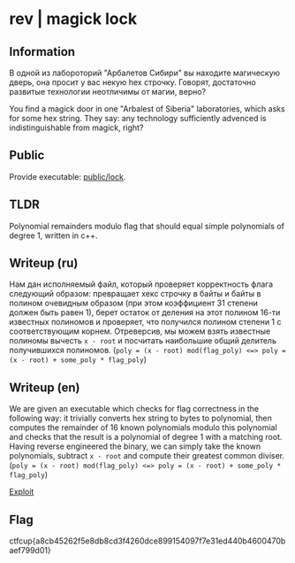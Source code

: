 # rev | magick lock

## Information

В одной из лабороторий "Арбалетов Сибири" вы находите магическую дверь, она просит у вас некую hex строчку. Говорят, достаточно развитые технологии неотличимы от магии, верно?

You find a magick door in one "Arbalest of Siberia" laboratories, which asks for some hex string. They say: any technology sufficiently advenced is indistinguishable from magick, right?

## Public

Provide executable: [public/lock](public/lock).

## TLDR

Polynomial remainders modulo flag that should equal simple polynomials of degree 1, written in c++.

## Writeup (ru)

Нам дан исполняемый файл, который проверяет корректность флага следующий образом: превращает хекс строчку в байты и байты в полином очевидным образом (при этом коэффициент 31 степени должен быть равен 1), берет остаток от деления на этот полином 16-ти известных полиномов и проверяет, что получился полином степени 1 с соответствующим корнем. Отреверсив, мы можем взять известные полиномы вычесть `x - root` и посчитать наибольшие общий делитель получившихся полиномов. (`poly = (x - root) mod(flag_poly) <=> poly = (x - root) + some_poly * flag_poly`)

## Writeup (en)

We are given an executable which checks for flag correctness in the following way: it trivially converts hex string to bytes to polynomial, then computes the remainder of 16 known polynomials modulo this polynomial and checks that the result is a polynomial of degree 1 with a matching root. Having reverse engineered the binary, we can simply take the known polynomials, subtract `x - root` and compute their greatest common diviser. (`poly = (x - root) mod(flag_poly) <=> poly = (x - root) + some_poly * flag_poly`)

[Exploit](solve/solve.py)

## Flag

ctfcup{a8cb45262f5e8db8cd3f4260dce899154097f7e31ed440b4600470baef799d01}

